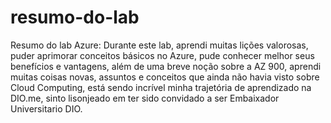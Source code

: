 # resumo-do-lab

Resumo do lab Azure:
Durante este lab, aprendi muitas lições valorosas, puder aprimorar conceitos básicos no Azure, pude conhecer melhor seus benefícios e vantagens, além de uma breve noção sobre a AZ 900,  aprendi muitas coisas novas, assuntos e conceitos que ainda não havia visto sobre Cloud Computing, está sendo incrível minha trajetória de aprendizado na DIO.me, sinto lisonjeado em ter sido convidado a ser Embaixador Universitario DIO. 
